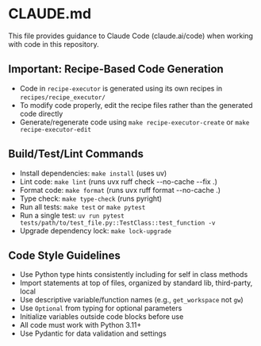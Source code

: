 # CLAUDE.md

This file provides guidance to Claude Code (claude.ai/code) when working with code in this repository.

## Important: Recipe-Based Code Generation

- Code in `recipe-executor` is generated using its own recipes in `recipes/recipe_executor/`
- To modify code properly, edit the recipe files rather than the generated code directly
- Generate/regenerate code using `make recipe-executor-create` or `make recipe-executor-edit`

## Build/Test/Lint Commands

- Install dependencies: `make install` (uses uv)
- Lint code: `make lint` (runs uvx ruff check --no-cache --fix .)
- Format code: `make format` (runs uvx ruff format --no-cache .)
- Type check: `make type-check` (runs pyright)
- Run all tests: `make test` or `make pytest`
- Run a single test: `uv run pytest tests/path/to/test_file.py::TestClass::test_function -v`
- Upgrade dependency lock: `make lock-upgrade`

## Code Style Guidelines

- Use Python type hints consistently including for self in class methods
- Import statements at top of files, organized by standard lib, third-party, local
- Use descriptive variable/function names (e.g., `get_workspace` not `gw`)
- Use `Optional` from typing for optional parameters
- Initialize variables outside code blocks before use
- All code must work with Python 3.11+
- Use Pydantic for data validation and settings
